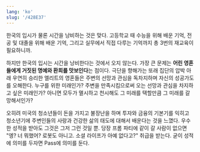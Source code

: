 ```yaml
---
lang: 'ko'
slug: '/428E37'
---
```


한국의 입시가 물론 시간을 낭비하는 것은 맞다.
고등학교 때 수능을 위해 배운 기억,
전공 및 대졸을 위해 배운 기억,
그리고 실무에서 직접 다루는 기억까지 총 3번의 재교육이 필요하니까.

하지만 한국의 입시는 시간을 낭비한다는 것에서 오지 않는다.
가장 큰 문제는 **어린 영혼들에게 거짓된 명예와 환희를 맛보인다**는 점이다.
극단을 향해가는 또래 집단의 압박 아래 우연히 승리한 엘리트의 영혼들은
주변의 선망과 관심을 독차지하며 자신의 성공가도를 오해한다.
누구를 위한 미래인가?
주변을 만족시킴으로써 오는 선망과 관심을 차지하고 싶은 미래인가?
아니면 모두가 멸시하고 천시해도 그 미래를 택할만큼 그 미래를 갈망해서인가?

오히려 미국의 청소년들이 돈을 가지고 불장난을 하며 투자와 금융의 기본기를 익히고
청소년기에 주변인들의 사랑과 건강한 삶의 태도에 대해서 배운다는 것을 느꼈다.
우수한 성적을 받아도 그것은 그저 그런 것일 뿐.
당장 프롬 파티에 같이 갈 사람이 없으면
"엥? 너 뭐했어? 로봇도 아니고. 소셜 라이프가 아예 없다고?" 취급을 받는다.
굳이 성적에 의미를 두자면 Pass에 의미를 둔다.
